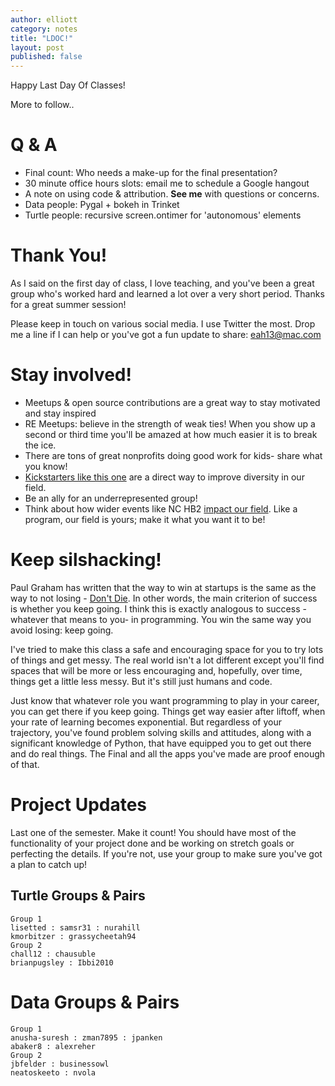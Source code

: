 ```yaml
---
author: elliott
category: notes
title: "LDOC!"
layout: post
published: false
---
```


Happy Last Day Of Classes!

More to follow..


# Q & A

* Final count: Who needs a make-up for the final presentation?
* 30 minute office hours slots: email me to schedule a Google hangout
* A note on using code & attribution. **See me** with questions or concerns.
* Data people: Pygal + bokeh in Trinket
* Turtle people: recursive screen.ontimer for 'autonomous' elements

# Thank You!

As I said on the first day of class, I love teaching, and you've been a great group who's worked hard and learned a lot over a very short period.   Thanks for a great summer session!

Please keep in touch on various social media.  I use Twitter the most.  Drop me a line if I can help or you've got a fun
update to share: eah13@mac.com

# Stay involved!

- Meetups & open source contributions are a great way to stay motivated and stay inspired
- RE Meetups: believe in the strength of weak ties!  When you show up a second or third time you'll be amazed at how much easier it is to break the ice.
- There are tons of great nonprofits doing good work for kids- share what you know!
- [Kickstarters like this one](https://www.kickstarter.com/projects/lesbianswhotech/the-lesbians-who-techs-edie-windsor-coding-scholar) are
a direct way to improve diversity in our field.
- Be an ally for an underrepresented group!
- Think about how wider events like NC HB2 [impact our field](http://www.exitevent.com/article/why-trinket-against-north-carolina-hb2-160425).  Like a program, our field is yours; make it what you want it to be!

# Keep silshacking!

Paul Graham has written that the way to win at startups is the same as the way to not losing - [Don't Die](http://www.paulgraham.com/die.html).  In
other words, the main criterion of success is whether you keep going.  I think this is exactly analogous to success - whatever that means to you-
in programming.  You win the same way you avoid losing: keep going.

I've tried to make this class a safe and encouraging space for you to try lots of things and get messy.  The real world isn't a lot different
except you'll find spaces that will be more or less encouraging and, hopefully, over time, things get a little less messy.  But it's still just humans and code.

Just know that whatever role you want programming to play in your career, you can get there if you keep going.  Things get way easier
after liftoff, when your rate of learning becomes exponential.  But regardless of your trajectory, you've found problem solving skills and
attitudes, along with a significant knowledge of Python, that have equipped you to get out there and do real things.  The Final and all
the apps you've made are proof enough of that.

# Project Updates

Last one of the semester.  Make it count!  You should have most of the functionality of your project done and be working on stretch goals or
perfecting the details.  If you're not, use your group to make sure you've got a plan to catch up!


## Turtle Groups & Pairs

```
Group 1
lisetted : samsr31 : nurahill
kmorbitzer : grassycheetah94
Group 2
chall12 : chausuble
brianpugsley : Ibbi2010
```

# Data Groups & Pairs

```
Group 1
anusha-suresh : zman7895 : jpanken
abaker8 : alexreher
Group 2
jbfelder : businessowl
neatoskeeto : nvola
```
